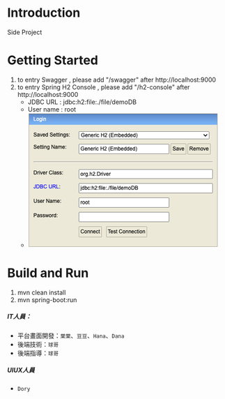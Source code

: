 # Introduction  

Side Project

# Getting Started
1. to entry Swagger , please add "/swagger" after http://localhost:9000
2. to entry Spring H2 Console , please add "/h2-console" after http://localhost:9000
   - JDBC URL  : jdbc:h2:file:./file/demoDB
   - User name : root
   - ![img.png](img.png)


# Build and Run

1. mvn clean install
2. mvn spring-boot:run

##### IT人員：

- 平台畫面開發：`棠棠`、`豆豆`、`Hana`、`Dana`
- 後端技術：`球哥`
- 後端指導：`球哥`

##### UIUX人員

- `Dory`